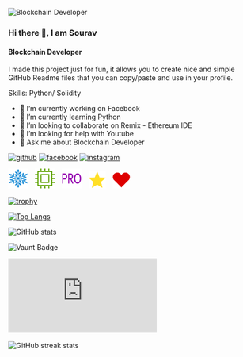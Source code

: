 ![Blockchain Developer](https://scontent.fdac14-1.fna.fbcdn.net/v/t39.30808-6/313433379_1363808727779582_7432626601483796681_n.jpg?_nc_cat=109&ccb=1-7&_nc_sid=5f2048&_nc_eui2=AeE54Jg-k_gdr_GaiSyNBjNmqqMJkXoqe2iqowmReip7aMgb3sqSLlYR5sm8TilYnebhULXDvqT285SsjmBTh8yJ&_nc_ohc=u_NTLeq9NsIQ7kNvgGGvF_Z&_nc_ht=scontent.fdac14-1.fna&oh=00_AfAyqVjSBt-v2bBqjBq_s5juO1bWF5NfkBrcUawEiNq09g&oe=663375F0)

### Hi there 👋, I am Sourav
#### Blockchain Developer


I made this project just for fun, it allows you to create nice and simple GitHub Readme files that you can copy/paste and use in your profile.

Skills: Python/ Solidity

- 🔭 I’m currently working on Facebook  
- 🌱 I’m currently learning Python  
- 👯 I’m looking to collaborate on Remix - Ethereum IDE 
- 🤔 I’m looking for help with Youtube  
- 💬 Ask me about Blockchain  Developer 


[<img src='https://cdn.jsdelivr.net/npm/simple-icons@3.0.1/icons/github.svg' alt='github' height='40'>](https://github.com/https://github.com/sr-sourav-roy/sr-sourav-roy/edit/main/README.md)  [<img src='https://cdn.jsdelivr.net/npm/simple-icons@3.0.1/icons/facebook.svg' alt='facebook' height='40'>](https://www.facebook.com/https://www.facebook.com/sor.rintu)  [<img src='https://cdn.jsdelivr.net/npm/simple-icons@3.0.1/icons/instagram.svg' alt='instagram' height='40'>](https://www.instagram.com/https://www.facebook.com/sor.rintu/)  

<a href='https://archiveprogram.github.com/'><img src='https://raw.githubusercontent.com/acervenky/animated-github-badges/master/assets/acbadge.gif' width='40' height='40'></a> <a href='https://docs.github.com/en/developers'><img src='https://raw.githubusercontent.com/acervenky/animated-github-badges/master/assets/devbadge.gif' width='40' height='40'></a> <a href='https://github.com/pricing'><img src='https://raw.githubusercontent.com/acervenky/animated-github-badges/master/assets/pro.gif' width='40' height='40'></a> <a href='https://stars.github.com/'><img src='https://raw.githubusercontent.com/acervenky/animated-github-badges/master/assets/starbadge.gif' width='35' height='35'></a> <a href='https://docs.github.com/en/github/supporting-the-open-source-community-with-github-sponsors'><img src='https://raw.githubusercontent.com/acervenky/animated-github-badges/master/assets/sponsorbadge.gif' width='35' height='35'></a> 

[![trophy](https://github-profile-trophy.vercel.app/?username=https://github.com/sr-sourav-roy/sr-sourav-roy/edit/main/README.md)](https://github.com/ryo-ma/github-profile-trophy)

[![Top Langs](https://github-readme-stats.vercel.app/api/top-langs/?username=https://github.com/sr-sourav-roy/sr-sourav-roy/edit/main/README.md)](https://github.com/anuraghazra/github-readme-stats)

![GitHub stats](https://github-readme-stats.vercel.app/api?username=https://github.com/sr-sourav-roy/sr-sourav-roy/edit/main/README.md&show_icons=true&count_private=true)  

![Vaunt Badge](https://api.vaunt.dev/v1/github/entities/https://github.com/sr-sourav-roy/sr-sourav-roy/edit/main/README.md/contributions?format=svg&private=true)  

![GitHub metrics](https://metrics.lecoq.io/https://github.com/sr-sourav-roy/sr-sourav-roy/edit/main/README.md)  

![GitHub streak stats](https://streak-stats.demolab.com/?user=https://github.com/sr-sourav-roy/sr-sourav-roy/edit/main/README.md)  

